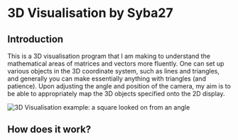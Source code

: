 # 3D Visualisation by Syba27

## Introduction

This is a 3D visualisation program that I am making to understand the mathematical areas of matrices and vectors more fluently.
One can set up various objects in the 3D coordinate system, such as lines and triangles, and generally you can make essentially anything with triangles (and patience). 
Upon adjusting the angle and position of the camera, my aim is to be able to appropriately map the 3D objects specified onto the 2D display.

![3D Visualisation example: a square looked on from an angle](https://github.com/Syba27/3d/blob/master/Example.PNG)

## How does it work?
